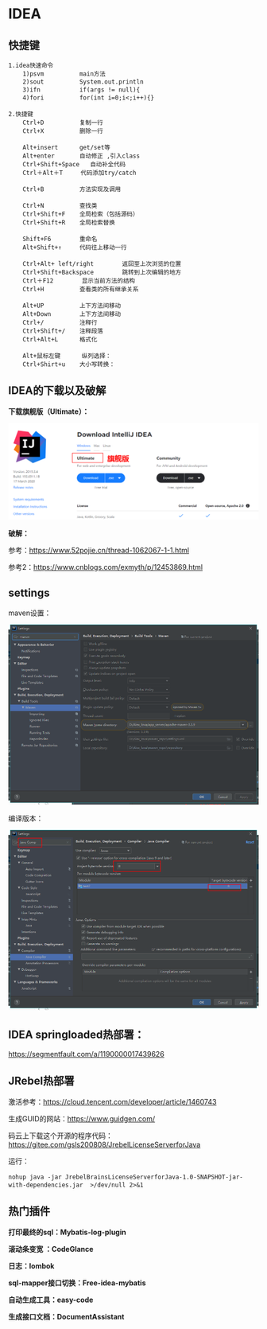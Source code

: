 # IDEA

## 快捷键

```
1.idea快速命令
	1)psvm			main方法
	2)sout          System.out.println
	3)ifn			if(args != null){
	4)fori			for(int i=0;i<;i++){}
	
2.快捷键
	Ctrl+D     		复制一行
	Ctrl+X     		删除一行
	
	Alt+insert  	get/set等
	Alt+enter		自动修正 ,引入class
	Ctrl+Shift+Space   自动补全代码
	Ctrl＋Alt＋T	   代码添加try/catch
	
	Ctrl+B		    方法实现及调用
	
	Ctrl+N			查找类
	Ctrl+Shift+F	全局检索（包括源码）
	Ctrl+Shift+R	全局检索替换
	
	Shift+F6 		重命名
	Alt+Shift+↑   	代码往上移动一行
	
	Ctrl+Alt+ left/right 		返回至上次浏览的位置
	Ctrl+Shift+Backspace     	跳转到上次编辑的地方
	Ctrl＋F12		显示当前方法的结构
	Ctrl+H   		查看类的所有继承关系
	
	Alt+UP			上下方法间移动
	Alt+Down		上下方法间移动
	Ctrl+/     		注释行
	Ctrl+Shift+/    注释段落
	Ctrl+Alt+L      格式化
	
	Alt+鼠标左键	  纵列选择：
	Ctrl+Shirt+u	大小写转换：
```



## IDEA的下载以及破解

**下载旗舰版（Ultimate）：**

![1586098329940](./idea.assets/1586098329940.png)

**破解：**

参考：https://www.52pojie.cn/thread-1062067-1-1.html

参考2：https://www.cnblogs.com/exmyth/p/12453869.html

## settings

maven设置：

![1586088305805](./idea.assets/1586088305805.png)



编译版本：

![1586097795008](./idea.assets/1586097795008.png)





## IDEA springloaded热部署：

https://segmentfault.com/a/1190000017439626

## JRebel热部署

激活参考：https://cloud.tencent.com/developer/article/1460743

生成GUID的网站：https://www.guidgen.com/

码云上下载这个开源的程序代码：https://gitee.com/gsls200808/JrebelLicenseServerforJava

运行：

```shell
nohup java -jar JrebelBrainsLicenseServerforJava-1.0-SNAPSHOT-jar-with-dependencies.jar  >/dev/null 2>&1
```



## 热门插件

**打印最终的sql：Mybatis-log-plugin**

**滚动条变宽 ：CodeGlance**

**日志：lombok**

**sql-mapper接口切换：Free-idea-mybatis**

**自动生成工具：easy-code**

**生成接口文档：DocumentAssistant**